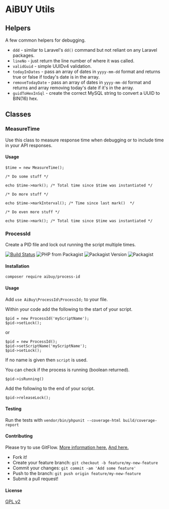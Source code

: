 # AiBUY Utils

## Helpers

A few common helpers for debugging.
* `ddd` - similar to Laravel's `dd()` command but not reliant on any Laravel packages.
* `lineNo` - just return the line number of where it was called.
* `validGuid` - simple UUIDv4 validation.
* `todayInDates` - pass an array of dates in `yyyy-mm-dd` format and returns true or false if today's date is in the array.
* `removeTodayDate` - pass an array of dates in `yyyy-mm-dd` format and returns and array removing today's date if it's in the array.
* `guidToHexInSql` - create the correct MySQL string to convert a UUID to BIN(16) hex.

## Classes
### MeasureTime

Use this class to measure response time when debugging or to include time in your API responses.

#### Usage
```
$time = new MeasureTime();

/* Do some stuff */

echo $time->mark(); /* Total time since $time was instantiated */

/* Do more stuff */

echo $time->markInterval(); /* Time since last mark()  */

/* Do even more stuff */

echo $time->mark(); /* Total time since $time was instantiated */
```

### ProcessId

Create a PID file and lock out running the script multiple times. 

[![Build Status](https://travis-ci.com/aibuy-inc/process-id.svg)](https://travis-ci.com/aibuy-inc/process-id)
![PHP from Packagist](https://img.shields.io/packagist/php-v/aibuy/process-id)
![Packagist Version](https://img.shields.io/packagist/v/aibuy/process-id)
![Packagist](https://img.shields.io/packagist/l/aibuy/process-id)

#### Installation

```composer require aibuy/process-id```

#### Usage

Add `use AiBuy\ProcessId\ProcessId;` to your file.

Within your code add the following to the start of your script.
```
$pid = new ProcessId('myScriptName');
$pid->setLock();
```
or
```
$pid = new ProcessId();
$pid->setScriptName('myScriptName');
$pid->setLock();
```
If no name is given then `script` is used.

You can check if the process is running (boolean returned).
```
$pid->isRunning()
```

Add the following to the end of your script.
```
$pid->releaseLock();
```

#### Testing

Run the tests with `vendor/bin/phpunit --coverage-html build/coverage-report`

#### Contributing

Please try to use GitFlow. [More information here.](https://nvie.com/posts/a-successful-git-branching-model/]) [And here.](https://support.gitkraken.com/git-workflows-and-extensions/git-flow/)

  * Fork it! 
  * Create your feature branch: `git checkout -b feature/my-new-feature` 
  * Commit your changes: `git commit -am 'Add some feature'` 
  * Push to the branch: `git push origin feature/my-new-feature`
  * Submit a pull request!

#### License
[GPL v2](LICENSE)